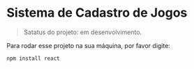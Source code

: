 <h1>Sistema de Cadastro de Jogos</h1>

> Satatus do projeto: em desenvolvimento.

Para rodar esse projeto na sua máquina, por favor digite:

```
npm install react
```
